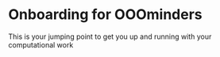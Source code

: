 # Onboarding for OOOminders

This is your jumping point to get you up and running with your computational work 
